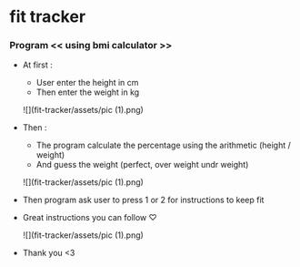 # fit tracker

### Program << using bmi calculator >>

- At first :
    - User enter the height in cm
    - Then enter the weight in kg
   
    ![](fit-tracker/assets/pic (1).png)
   
- Then :
    - The program calculate the percentage using the arithmetic (height / weight)
    - And guess the weight (perfect, over weight  undr weight)
   
    ![](fit-tracker/assets/pic (1).png)
   
- Then program ask user to press 1 or 2 for instructions to keep fit
- Great instructions you can follow ♡
 
    ![](fit-tracker/assets/pic (1).png)
 
- Thank you <3
